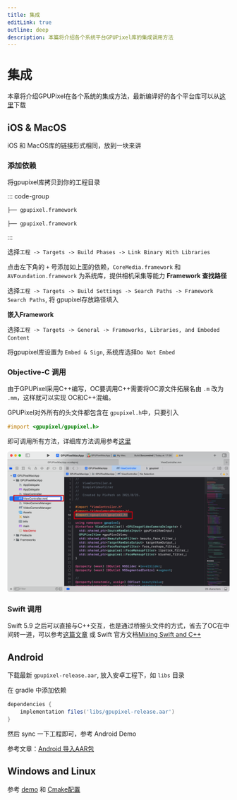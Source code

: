 ```yaml
---
title: 集成
editLink: true
outline: deep
description: 本篇将介绍各个系统平台GPUPixel库的集成调用方法
---
```

<Badge type="tip" text="版本: 1.3.0-beta" />

# 集成

本章将介绍GPUPixel在各个系统的集成方法，最新编译好的各个平台库可以从[这里](https://github.com/pixpark/gpupixel/releases/latest)下载

## iOS & MacOS

iOS 和 MacOS库的链接形式相同，放到一块来讲

### 添加依赖

将gpupixel库拷贝到你的工程目录

::: code-group
```bash [iOS]
├── gpupixel.framework
```
```bash [MacOS]
├── gpupixel.framework
```
:::

选择`工程 -> Targets -> Build Phases -> Link Binary With Libraries`

点击左下角的 `+` 号添加如上面的依赖，`CoreMedia.framework` 和 `AVFoundation.framework` 为系统库，提供相机采集等能力
**Framework 查找路径**

选择`工程 -> Targets -> Build Settings -> Search Paths -> Framework Search Paths`, 将 gpupixel存放路径填入

**嵌入Framework**

选择`工程 -> Targets -> General -> Frameworks, Libraries, and Embeded Content`

将gpupixel库设置为 `Embed & Sign`, 系统库选择` Do Not Embed `

### Objective-C 调用

由于GPUPixel采用C++编写，OC要调用C++需要将OC源文件拓展名由 `.m` 改为 `.mm`，这样就可以实现 OC和C++混编。

GPUPixel对外所有的头文件都包含在 `gpupixel.h`中，只要引入 

```objective-c
#import <gpupixel/gpupixel.h>
``` 

即可调用所有方法，详细库方法调用参考[这里](#)

![](../../image/oc-to-oc++.png)

### Swift 调用
Swift 5.9 之后可以直接与C++交互，也是通过桥接头文件的方式，省去了OC在中间转一道，可以参考[这篇文章](https://cloud.tencent.com/developer/article/2312347) 或 Swift 官方文档[Mixing Swift and C++](https://www.swift.org/documentation/cxx-interop/#calling-c-functions)

## Android

下载最新 `gpupixel-release.aar`, 放入安卓工程下，如 `libs` 目录

在 gradle 中添加依赖

```gradle
dependencies {
    implementation files('libs/gpupixel-release.aar')
}
```
然后 sync 一下工程即可，参考 Android Demo

参考文章：[Android 导入AAR包](https://juejin.cn/post/7226600031569510459)

## Windows and Linux
参考 [demo](https://github.com/pixpark/gpupixel/blob/main/examples/desktop/app.cc) 和 [Cmake配置](https://github.com/pixpark/gpupixel/blob/main/examples/CMakeLists.txt)